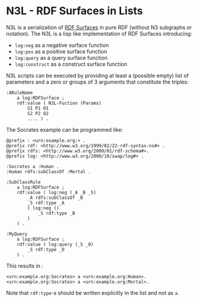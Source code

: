 # N3L - RDF Surfaces in Lists

N3L is a serialization of [RDF Surfaces](https://w3c-cg.github.io/rdfsurfaces/) in pure RDF (without N3 subgraphs or notation). The N3L is a lisp like implementation of RDF Surfaces introducing:

- `log:neg` as a negative surface function
- `log:pos` as a positive surface function
- `log:query` as a query surface function
- `log:construct` as a construct surface function

N3L scripts can be executed by providing at least a (possible empty) list of parameters and a zero or groups of 3 arguments that constitute the triples:

```
:ARuleName
    a log:RDFSurface ;
    rdf:value ( N3L-Fuction (Params) 
        S1 P1 O1
        S2 P2 O2
        .... ) .
```

The Socrates example can be programmed like:

```
@prefix : <urn:example.org:> .
@prefix rdf: <http://www.w3.org/1999/02/22-rdf-syntax-ns#> .
@prefix rdfs: <http://www.w3.org/2000/01/rdf-schema#>.
@prefix log: <http://www.w3.org/2000/10/swap/log#> .

:Socrates a :Human .
:Human rdfs:subClassOf :Mortal .

:SubClassRule
    a log:RDFSurface ;
    rdf:value ( log:neg (_A _B _S)
        _A rdfs:subClassOf _B
        _S rdf:type _A
        ( log:neg () 
            _S rdf:type _B
        )
    ) .

:MyQuery
    a log:RDFSurface ;
    rdf:value ( log:query (_S _O)
        _S rdf:type _O
    ) .
```

This results in :

```
<urn:example.org:Socrates> a <urn:example.org:Human>.
<urn:example.org:Socrates> a <urn:example.org:Mortal>.
```

Note that `rdf:type`-s should be written explicitly in the list and not as `a`.
